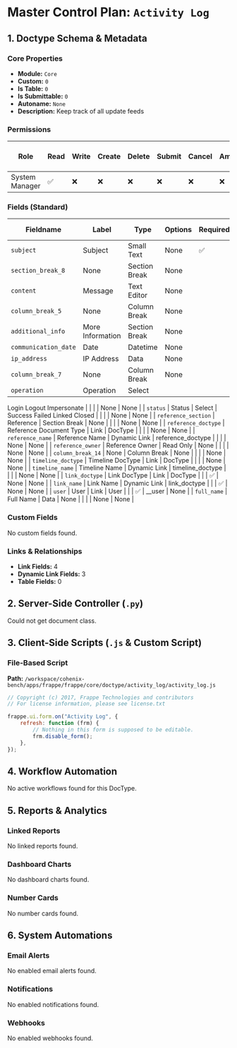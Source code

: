 # Master Control Plan: `Activity Log`

## 1. Doctype Schema & Metadata

### Core Properties
- **Module:** `Core`
- **Custom:** `0`
- **Is Table:** `0`
- **Is Submittable:** `0`
- **Autoname:** `None`
- **Description:** Keep track of all update feeds

### Permissions
| Role | Read | Write | Create | Delete | Submit | Cancel | Amend | Report | Import | Export | Print | Email | Share | Set User Perms |
|---|---|---|---|---|---|---|---|---|---|---|---|---|---|---|
| System Manager | ✅ | ❌ | ❌ | ❌ | ❌ | ❌ | ❌ | ✅ | ❌ | ❌ | ❌ | ✅ | ✅ | ❌ |


### Fields (Standard)
| Fieldname | Label | Type | Options | Required | Hidden | Read Only | Default | Description |
|---|---|---|---|---|---|---|---|---|
| `subject` | Subject | Small Text | None | ✅ |  |  | None | None |
| `section_break_8` | None | Section Break | None |  |  |  | None | None |
| `content` | Message | Text Editor | None |  |  |  | None | None |
| `column_break_5` | None | Column Break | None |  |  |  | None | None |
| `additional_info` | More Information | Section Break | None |  |  |  | None | None |
| `communication_date` | Date | Datetime | None |  |  |  | Now | None |
| `ip_address` | IP Address | Data | None |  |  |  | None | None |
| `column_break_7` | None | Column Break | None |  |  |  | None | None |
| `operation` | Operation | Select | 
Login
Logout
Impersonate |  |  |  | None | None |
| `status` | Status | Select | 
Success
Failed
Linked
Closed |  |  |  | None | None |
| `reference_section` | Reference | Section Break | None |  |  |  | None | None |
| `reference_doctype` | Reference Document Type | Link | DocType |  |  |  | None | None |
| `reference_name` | Reference Name | Dynamic Link | reference_doctype |  |  |  | None | None |
| `reference_owner` | Reference Owner | Read Only | None |  |  |  | None | None |
| `column_break_14` | None | Column Break | None |  |  |  | None | None |
| `timeline_doctype` | Timeline DocType | Link | DocType |  |  |  | None | None |
| `timeline_name` | Timeline Name | Dynamic Link | timeline_doctype |  |  |  | None | None |
| `link_doctype` | Link DocType | Link | DocType |  |  | ✅ | None | None |
| `link_name` | Link Name | Dynamic Link | link_doctype |  |  | ✅ | None | None |
| `user` | User | Link | User |  |  | ✅ | __user | None |
| `full_name` | Full Name | Data | None |  |  |  | None | None |


### Custom Fields
No custom fields found.


### Links & Relationships
- **Link Fields:** 4
- **Dynamic Link Fields:** 3
- **Table Fields:** 0

## 2. Server-Side Controller (`.py`)
Could not get document class.


## 3. Client-Side Scripts (`.js` & Custom Script)
### File-Based Script
**Path:** `/workspace/cohenix-bench/apps/frappe/frappe/core/doctype/activity_log/activity_log.js`
```javascript
// Copyright (c) 2017, Frappe Technologies and contributors
// For license information, please see license.txt

frappe.ui.form.on("Activity Log", {
	refresh: function (frm) {
		// Nothing in this form is supposed to be editable.
		frm.disable_form();
	},
});

```




## 4. Workflow Automation
No active workflows found for this DocType.


## 5. Reports & Analytics
### Linked Reports
No linked reports found.


### Dashboard Charts
No dashboard charts found.


### Number Cards
No number cards found.


## 6. System Automations
### Email Alerts
No enabled email alerts found.


### Notifications
No enabled notifications found.


### Webhooks
No enabled webhooks found.
